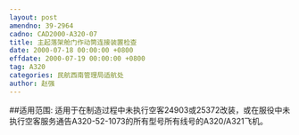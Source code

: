 ```yaml
---
layout: post
amendno: 39-2964
cadno: CAD2000-A320-07
title: 主起落架舱门作动筒连接装置检查
date: 2000-07-18 00:00:00 +0800
effdate: 2000-07-19 00:00:00 +0800
tag: A320
categories: 民航西南管理局适航处
author: 赵强
---
```


##适用范围:
适用于在制造过程中未执行空客24903或25372改装，或在服役中未执行空客服务通告A320-52-1073的所有型号所有线号的A320/A321飞机。

